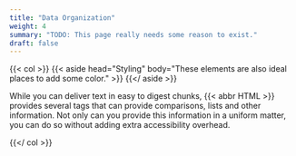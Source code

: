 ```yaml
---
title: "Data Organization"
weight: 4
summary: "TODO: This page really needs some reason to exist."
draft: false
---
```


{{< col >}}
    {{< aside head="Styling" body="These elements are also ideal places to add some color." >}}
    {{</ aside >}}
    <p>
        While you can deliver text in easy to digest chunks, {{< abbr HTML >}} provides several tags that can
        provide comparisons, lists and other information. Not only can you provide this information in a uniform
        matter, you can do so without adding extra accessibility overhead.
    </p>
{{</ col >}}
